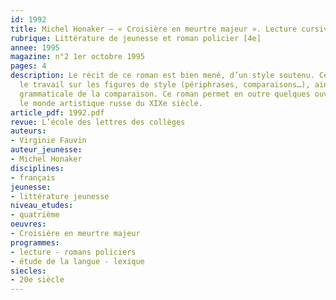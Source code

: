 ```yaml
---
id: 1992
title: Michel Honaker – « Croisière en meurtre majeur ». Lecture cursive 
rubrique: Littérature de jeunesse et roman policier [4e]
annee: 1995
magazine: n°2 1er octobre 1995
pages: 4
description: Le récit de ce roman est bien mené, d’un style soutenu. Cette étude privilégie
  le travail sur les figures de style (périphrases, comparaisons…), ainsi que la construction
  grammaticale de la comparaison. Ce roman permet en outre quelques ouvertures sur
  le monde artistique russe du XIXe siècle.
article_pdf: 1992.pdf
revue: L’école des lettres des collèges
auteurs:
- Virginie Fauvin
auteur_jeunesse:
- Michel Honaker
disciplines:
- français
jeunesse:
- littérature jeunesse
niveau_etudes:
- quatrième
oeuvres:
- Croisière en meurtre majeur
programmes:
- lecture - romans policiers
- étude de la langue - lexique
siecles:
- 20e siècle
---
```

